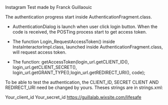 Instagram Test made by Franck Guillaouic

The authentication progress start inside AuthenticationFragment.class.

 - AuthenticationDialog is launch when user click login button.
   When the code is received, the POSTing process start to get access token.
  - The function Login_RequestAccessToken() inside InstaInteractorImpl.class, launched inside AuthenticationFragment.class,  will request access token.

  - The function:
     getAccessToken(login_url.getCLIENT_ID(),
                  login_url.getCLIENT_SECRET(),
                  login_url.getGRANT_TYPE(),login_url.getREDIRECT_URI(),
                  code);

  To be able to test the authentication, the CLIENT_ID, SECRET CLIENT AND REDIRECT_URI need be changed by yours.
  Theses strings are in strings.xml:

   <string name="auth_client_id">Your_client_id</string> <!-- Change value to test -->
      <string name="auth_client_secret">Your_secret_id</string> <!-- Change value to test -->
      <string name="auth_redirect_uri">https://guillalab.wixsite.com/lifesafe</string> <!-- Change value to your test -->